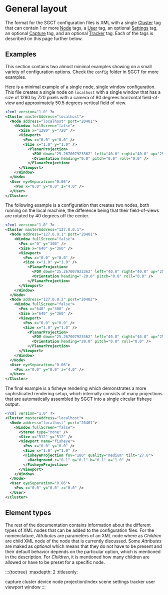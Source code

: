 # General layout
The format for the SGCT configuration files is XML with a single [Cluster](cluster) tag that can contain 1 or more [Node](node) tags, a [User](user) tag, an optional [Settings](settings) tag, an optional [Capture](capture) tag, and an optional [Tracker](tracker) tag.  Each of the tags is described on this page further below.


## Examples
This section contains two almost minimal examples showing on a small variety of configuration options.  Check the `config` folder in SGCT for more examples.

Here is a minimal example of a single node, single window configuration.  This file creates a single node on `localhost` with a single window that has a size of 1280 by 720 pixels with a camera of 80 degrees horizontal field-of-view and approximately 50.5 degrees vertical field of view.
```xml
<?xml version="1.0" ?>
<Cluster masterAddress="localhost">
  <Node address="localhost" port="20401">
    <Window fullScreen="false">
      <Size x="1280" y="720" />
      <Viewport>
        <Pos x="0.0" y="0.0" />
        <Size x="1.0" y="1.0" />
          <PlanarProjection>
            <FOV down="25.267007923362" left="40.0" right="40.0" up="25.267007923362" />
            <Orientation heading="0.0" pitch="0.0" roll="0.0" />
          </PlanarProjection>
      </Viewport>
    </Window>
  </Node>
  <User eyeSeparation="0.06">
    <Pos x="0.0" y="0.0" z="4.0" />
  </User>
</Cluster>
```
The following example is a configuration that creates two nodes, both running on the local machine, the difference being that their field-of-views are rotated by 40 degrees off the center.
```xml
<?xml version="1.0" ?>
<Cluster masterAddress="127.0.0.1">
  <Node address="127.0.0.1" port="20401">
    <Window fullScreen="false">
      <Pos x="0" y="300" />
      <Size x="640" y="360" />
      <Viewport>
        <Pos x="0.0" y="0.0" />
        <Size x="1.0" y="1.0" />
          <PlanarProjection>
            <FOV down="25.267007923362" left="40.0" right="40.0" up="25.267007923362" />
            <Orientation heading="-20.0" pitch="0.0" roll="0.0" />
          </PlanarProjection>
      </Viewport>
    </Window>
  </Node>
  <Node address="127.0.0.2" port="20402">
    <Window fullScreen="false">
      <Pos x="640" y="300" />
      <Size x="640" y="360" />
      <Viewport>
        <Pos x="0.0" y="0.0" />
        <Size x="1.0" y="1.0" />
          <PlanarProjection>
            <FOV down="25.267007923362" left="40.0" right="40.0" up="25.267007923362" />
            <Orientation heading="20.0" pitch="0.0" roll="0.0" />
          </PlanarProjection>
      </Viewport>
    </Window>
  </Node>
  <User eyeSeparation="0.06">
    <Pos x="0.0" y="0.0" z="4.0" />
  </User>
</Cluster>
```

The final example is a fisheye rendering which demonstrates a more sophisticated rendering setup, which internally consists of many projections that are automatically assembled by SGCT into a single circular fisheye output.
```xml
<?xml version="1.0" ?>
<Cluster masterAddress="localhost">
  <Node address="localhost" port="20401">
    <Window fullScreen="false">
      <Stereo type="none" />
      <Size x="512" y="512" />
      <Viewport name="fisheye">
        <Pos x="0.0" y="0.0" />
        <Size x="1.0" y="1.0" />
        <FisheyeProjection fov="180" quality="medium" tilt="27.0">
          <Background r="0.1" g="0.1" b="0.1" a="1.0" />
        </FisheyeProjection>
      </Viewport>
    </Window>
  </Node>
  <User eyeSeparation="0.06">
    <Pos x="0.0" y="0.0" z="0.0" />
  </User>
</Cluster>
```

## Element types
The rest of the documentation contains information about the different types of XML nodes that can be added to the configuration files.  For the nomenclature, *Attributes* are parameters of an XML node where as *Children* are child XML node of the node that is currently discussed.  Some *Attributes* are maked as *optional* which means that they do not have to be present and their default behavior depends on the particular option, which is mentioned in the description.  For *Children*, it is mentioned how many children are allowed or have to be preset for a specific node.

:::{toctree}
:maxdepth: 2
:titlesonly:

capture
cluster
device
node
projection/index
scene
settings
tracker
user
viewport
window
:::
